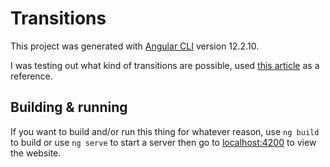 # Transitions

This project was generated with [Angular CLI](https://github.com/angular/angular-cli) version 12.2.10.

I was testing out what kind of transitions are possible, used [this article](https://www.freecodecamp.org/news/beautiful-page-transitions-in-angular/) as a reference.

## Building & running
If you want to build and/or run this thing for whatever reason, use `ng build` to build or use `ng serve` to start a server then go to [localhost:4200](localhost:4200) to view the website.